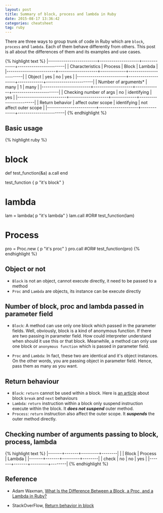 ```yaml
---
layout: post
title: Summary of block, process and lambda in Ruby
date: 2015-08-17 13:36:42
categories: cheatsheet
tag: ruby
--- 
```


There are three ways to group trunk of code in Ruby which are `block`,
`process` and `lambda`. Each of them behave differently from others. This post
is all about the differences of them and its examples and use cases.

{% highlight text %}
|-------------------------+--------------------+-------------+------------------------|
| Characteristics         | Process            | Block       | Lambda                 |
|-------------------------+--------------------+-------------+------------------------|
| Object                  | yes                | no          | yes                    |
|-------------------------+--------------------+-------------+------------------------|
| Number of arguments*    | many               | 1           | many                   |
|-------------------------+--------------------+-------------+------------------------|
| Checking number of args | no                 | identifying | yes                    |
|-------------------------+--------------------+-------------+------------------------|
| Return behavior         | affect outer scope | identifying | not affect outer scope |
|-------------------------+--------------------+-------------+------------------------|
{% endhighlight %}



## Basic usage
{% highlight ruby %}
 # block
 def test_function(&a)
   a.call
 end
 
 test_function {
   p "it's block"
 }
 # lambda  
 lam = lambda{
   p "it's lambda"
 } 
 lam.call #OR#
 test_function(lam)

 # Process
 pro = Proc.new {
   p "it's proc"
 }
 pro.call #OR#
 test_function(pro)
{% endhighlight %}

## Object or not
- `Block` is not an object, cannot execute directly, it need to be passed to a method 
- `Proc` and `Lambda` are objects, its instance can be execute directly

## Number of block, proc and lambda passed in parameter field
- `Block`: A method can use only one block which passed in the parameter fields.
  Well, obviously, block is a kind of anonymous function. If there are two
  passing in parameter field. How could interpreter understand when should it
  use this or that block. Meanwhile, a method can only use one block or
  `anonymous function` which is passed in parameter field.

- `Proc` and `Lambda`: In fact, these two are identical and it's object
instances. On the other words, you are passing object in parameter field. Hence,
pass them as many as you want.

## Return behaviour
- `Block`: `return` cannot be used within a block. Here is [an article](#) about
  block `break` and `next` behaviours 
- `Lambda`: `return` instruction within a block only suspend instruction execute within
the block. It ***does not suspend*** outer method. 
- `Process`: `return` instruction also affect the outer scope. It ***suspends*** the
outer method directly. 

## Checking number of arguments passing to block, process, lambda
{% highlight text %}
|-------+-------+---------+--------|
|       | Block | Process | Lambda |
|-------+-------+---------+--------|
| check | no    | no      | yes    |
|-------+-------+---------+--------|
{% endhighlight %}

## Reference
- Adam Waxman, [What Is the Difference Between a Block, a Proc, and a Lambda in Ruby?](http://awaxman11.github.io/blog/2013/08/05/what-is-the-difference-between-a-block/)  

- StackOverFlow, [Return behavior in block](http://stackoverflow.com/questions/2325471/using-return-in-a-ruby-block)
